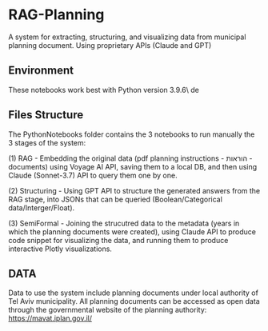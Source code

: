 # RAG-Planning
A system for extracting, structuring, and visualizing data from municipal planning document. Using proprietary APIs (Claude and GPT)

## Environment
These notebooks work best with Python version 3.9.6\ 
de


## Files Structure
The PythonNotebooks folder contains the 3 notebooks to run manually the 3 stages of the system:

  (1) RAG - Embedding the original data (pdf planning instructions - הוראות - documents) using Voyage AI API, saving them to a local DB, and then using Claude (Sonnet-3.7) API to query them one by one. 
  
  (2) Structuring - Using GPT API to structure the generated answers from the RAG stage, into JSONs that can be queried (Boolean/Categorical data/Interger/Float). 
  
  (3) SemiFormal - Joining the strucutred data to the metadata (years in which the planning documents were created), using Claude API to produce code snippet for visualizing the data, and running them to produce interactive Plotly visualizations. 

## DATA 
Data to use the system include planning documents under local authority of Tel Aviv municipality. All planning documents can be accessed as open data through the governmental website of the planning authority: https://mavat.iplan.gov.il/
